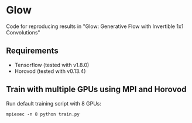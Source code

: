 # Glow

Code for reproducing results in "Glow: Generative Flow with Invertible 1x1 Convolutions"

## Requirements

 - Tensorflow (tested with v1.8.0)
 - Horovod (tested with v0.13.4)

## Train with multiple GPUs using MPI and Horovod

Run default training script with 8 GPUs:
```
mpiexec -n 8 python train.py 
```


